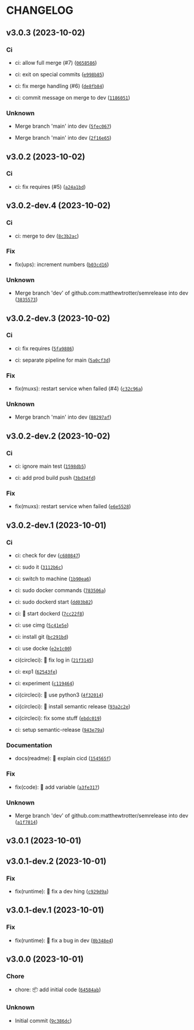# CHANGELOG



## v3.0.3 (2023-10-02)

### Ci

* ci: allow full merge (#7) ([`0658586`](https://github.com/matthewtrotter/semrelease/commit/06585864c51b0af7c90abf1c953f33f4345ffacd))

* ci: exit on special commits ([`e998b85`](https://github.com/matthewtrotter/semrelease/commit/e998b8577ae8941ef94bb69a6f8d8f83f4b72eae))

* ci: fix merge handling (#6) ([`de8fb84`](https://github.com/matthewtrotter/semrelease/commit/de8fb8418b6b3d466d2e0b88418277d6b1e0ddef))

* ci: commit message on merge to dev ([`1186051`](https://github.com/matthewtrotter/semrelease/commit/1186051bbbced88742d39708be7784b6c88e53e9))

### Unknown

* Merge branch &#39;main&#39; into dev ([`5fec067`](https://github.com/matthewtrotter/semrelease/commit/5fec067a4de33493ff22dc80ea612ade97cec1d9))

* Merge branch &#39;main&#39; into dev ([`2f16e65`](https://github.com/matthewtrotter/semrelease/commit/2f16e6597ba57602236b1c1f2277177de1ce022d))


## v3.0.2 (2023-10-02)

### Ci

* ci: fix requires (#5) ([`a24a1bd`](https://github.com/matthewtrotter/semrelease/commit/a24a1bd1de562dbceaf4bc3ee9809de451b3b77f))


## v3.0.2-dev.4 (2023-10-02)

### Ci

* ci: merge to dev ([`8c3b2ac`](https://github.com/matthewtrotter/semrelease/commit/8c3b2acae3a51a340d249800b5cb86e962ef3994))

### Fix

* fix(ups): increment numbers ([`b03cd16`](https://github.com/matthewtrotter/semrelease/commit/b03cd165a4dbc4013fa67bd97742b811b7d71d8c))

### Unknown

* Merge branch &#39;dev&#39; of github.com:matthewtrotter/semrelease into dev ([`3835573`](https://github.com/matthewtrotter/semrelease/commit/38355732a438ae90c41760435ba62fdeb81be144))


## v3.0.2-dev.3 (2023-10-02)

### Ci

* ci: fix requires ([`5fa9886`](https://github.com/matthewtrotter/semrelease/commit/5fa98867d8f26d65164006393ddc3121a20ddb8e))

* ci: separate pipeline for main ([`5a0cf3d`](https://github.com/matthewtrotter/semrelease/commit/5a0cf3d0e55b4518c02dd737eccf9647372676db))

### Fix

* fix(muxs): restart service when failed (#4) ([`c32c96a`](https://github.com/matthewtrotter/semrelease/commit/c32c96a85555b3e9a1b809a58c4f40497112982b))

### Unknown

* Merge branch &#39;main&#39; into dev ([`88297af`](https://github.com/matthewtrotter/semrelease/commit/88297afd4c6be18f61e827b67c4c781af5e20bcd))


## v3.0.2-dev.2 (2023-10-02)

### Ci

* ci: ignore main test ([`1598db5`](https://github.com/matthewtrotter/semrelease/commit/1598db5483ba7e8ffc690056c8c1be5254b2c012))

* ci: add prod build push ([`3bd34fd`](https://github.com/matthewtrotter/semrelease/commit/3bd34fd5f2f3a645dcfa39a20ef1543006f5b285))

### Fix

* fix(muxs): restart service when failed ([`e6e5528`](https://github.com/matthewtrotter/semrelease/commit/e6e552820642f739b1362ebe9080f499449837d3))


## v3.0.2-dev.1 (2023-10-01)

### Ci

* ci: check for dev ([`c680847`](https://github.com/matthewtrotter/semrelease/commit/c6808479347793b8d2dcb86d1e77124fcc897af9))

* ci: sudo it ([`3112b6c`](https://github.com/matthewtrotter/semrelease/commit/3112b6c97b3f2e7620e89cae150df56fa8452930))

* ci: switch to machine ([`1b90ea6`](https://github.com/matthewtrotter/semrelease/commit/1b90ea67941f0f2a5de416dfeac44b9926c4cb14))

* ci: sudo docker commands ([`783506a`](https://github.com/matthewtrotter/semrelease/commit/783506a679e808002ce3f7d746f3c77102c37135))

* ci: sudo dockerd start ([`dd03b82`](https://github.com/matthewtrotter/semrelease/commit/dd03b82f7616a277c1eb33e5eb9560ba5141e853))

* ci: 💚 start dockerd ([`7cc22f8`](https://github.com/matthewtrotter/semrelease/commit/7cc22f8c12a40cad232a261a9a03a20a3ba0d57b))

* ci: use cimg ([`5c41e5e`](https://github.com/matthewtrotter/semrelease/commit/5c41e5e5f9d910c73750356ac265242948c0fc45))

* ci: install git ([`bc291bd`](https://github.com/matthewtrotter/semrelease/commit/bc291bd9b18e044b2cee97d24979668e9ed88aa3))

* ci: use docke ([`e2e1c00`](https://github.com/matthewtrotter/semrelease/commit/e2e1c00fdd56a2f1373b4e1c708691679f502ff7))

* ci(circleci): 💚 fix log in ([`21f3145`](https://github.com/matthewtrotter/semrelease/commit/21f3145dd0affb4b891ecd5783a67f7bbcfa9bc2))

* ci: exp1 ([`62543fe`](https://github.com/matthewtrotter/semrelease/commit/62543fe5cec78695ee69ff85bd765a9d9d742aa1))

* ci: experiment ([`c119464`](https://github.com/matthewtrotter/semrelease/commit/c11946438d92cb49ea9f60319387b09e6ef7d08f))

* ci(circleci): 💚 use python3 ([`4f32014`](https://github.com/matthewtrotter/semrelease/commit/4f320143f459c044431d544fd90a35036cdcb19d))

* ci(circleci): 💚 install semantic release ([`93a2c2e`](https://github.com/matthewtrotter/semrelease/commit/93a2c2eaf258f9c20343658f9b7ebe4467277aed))

* ci(circleci): fix some stuff ([`ebdc019`](https://github.com/matthewtrotter/semrelease/commit/ebdc0198e9757a858d1b81c3992dd6e7d1e22b5c))

* ci: setup semantic-release ([`943e79a`](https://github.com/matthewtrotter/semrelease/commit/943e79ac5c883654f2169d334fd4d8324031db09))

### Documentation

* docs(readme): 📝 explain cicd ([`154565f`](https://github.com/matthewtrotter/semrelease/commit/154565f0debfc524a4ff1c1eeb2433552995a13d))

### Fix

* fix(code): 🐛 add variable ([`a3fe317`](https://github.com/matthewtrotter/semrelease/commit/a3fe317c53d94a53f2ef568dfcbc296d45cb36f3))

### Unknown

* Merge branch &#39;dev&#39; of github.com:matthewtrotter/semrelease into dev ([`a1f7814`](https://github.com/matthewtrotter/semrelease/commit/a1f781457cc23381d92216420993c3d99f6c9e71))


## v3.0.1 (2023-10-01)


## v3.0.1-dev.2 (2023-10-01)

### Fix

* fix(runtime): 🐛 fix a dev hing ([`c929d9a`](https://github.com/matthewtrotter/semrelease/commit/c929d9acedde97d24ebc78bfd3e0906a12f2179f))


## v3.0.1-dev.1 (2023-10-01)

### Fix

* fix(runtime): 🐛 fix a bug in dev ([`0b348e4`](https://github.com/matthewtrotter/semrelease/commit/0b348e4f482faf6754378ccd56a1f358acce7eec))


## v3.0.0 (2023-10-01)

### Chore

* chore: 📦️ add initial code ([`64584ab`](https://github.com/matthewtrotter/semrelease/commit/64584aba93ffcdb731a4f91946cdbca7c5d149c6))

### Unknown

* Initial commit ([`9c386dc`](https://github.com/matthewtrotter/semrelease/commit/9c386dc21fa00ad9634d25ddb4907c4de20247f2))
